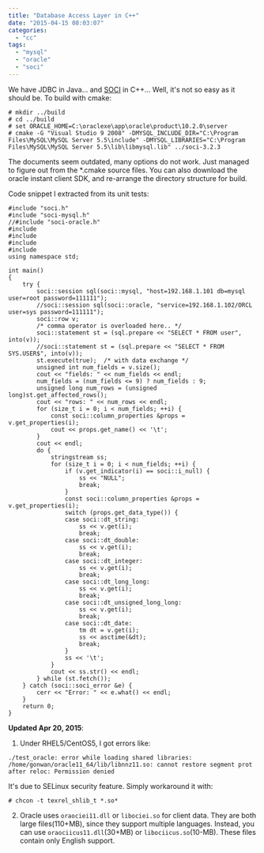 ```yaml
---
title: "Database Access Layer in C++"
date: "2015-04-15 08:03:07"
categories: 
  - "cc"
tags: 
  - "mysql"
  - "oracle"
  - "soci"
---
```


We have JDBC in Java... and [SOCI](http://soci.sourceforge.net/) in C++... Well, it's not so easy as it should be. To build with cmake:

```
# mkdir ../build
# cd ../build
# set ORACLE_HOME=C:\oraclexe\app\oracle\product\10.2.0\server
# cmake -G "Visual Studio 9 2008" -DMYSQL_INCLUDE_DIR="C:\Program Files\MySQL\MySQL Server 5.5\include" -DMYSQL_LIBRARIES="C:\Program Files\MySQL\MySQL Server 5.5\lib\libmysql.lib" ../soci-3.2.3
```

The documents seem outdated, many options do not work. Just managed to figure out from the \*.cmake source files. You can also download the oracle instant client SDK, and re-arrange the directory structure for build.

Code snippet I extracted from its unit tests:

```
#include "soci.h"
#include "soci-mysql.h"
//#include "soci-oracle.h"
#include 
#include 
#include 
#include 
using namespace std;

int main()
{
    try {
        soci::session sql(soci::mysql, "host=192.168.1.101 db=mysql user=root password=111111");
        //soci::session sql(soci::oracle, "service=192.168.1.102/ORCL user=sys password=111111");
        soci::row v;
        /* comma operator is overloaded here.. */
        soci::statement st = (sql.prepare << "SELECT * FROM user", into(v));
        //soci::statement st = (sql.prepare << "SELECT * FROM SYS.USER$", into(v));
        st.execute(true);  /* with data exchange */
        unsigned int num_fields = v.size();
        cout << "fields: " << num_fields << endl;
        num_fields = (num_fields <= 9) ? num_fields : 9;
        unsigned long num_rows = (unsigned long)st.get_affected_rows();
        cout << "rows: " << num_rows << endl;
        for (size_t i = 0; i < num_fields; ++i) {
            const soci::column_properties &props = v.get_properties(i);
            cout << props.get_name() << '\t';
        }
        cout << endl;
        do {
            stringstream ss;
            for (size_t i = 0; i < num_fields; ++i) {
                if (v.get_indicator(i) == soci::i_null) {
                    ss << "NULL";
                    break;
                }
                const soci::column_properties &props = v.get_properties(i);
                switch (props.get_data_type()) {
                case soci::dt_string:
                    ss << v.get(i);
                    break;
                case soci::dt_double:
                    ss << v.get(i);
                    break;
                case soci::dt_integer:
                    ss << v.get(i);
                    break;
                case soci::dt_long_long:
                    ss << v.get(i);
                    break;
                case soci::dt_unsigned_long_long:
                    ss << v.get(i);
                    break;
                case soci::dt_date:
                    tm dt = v.get(i);
                    ss << asctime(&dt);
                    break;
                }
                ss << '\t';
            }
            cout << ss.str() << endl;
        } while (st.fetch());
    } catch (soci::soci_error &e) {
        cerr << "Error: " << e.what() << endl;
    }
    return 0;
}
```

**Updated Apr 20, 2015**:

1. Under RHEL5/CentOS5, I got errors like:

```
./test_oracle: error while loading shared libraries: /home/gonwan/oracle11_64/lib/libnnz11.so: cannot restore segment prot after reloc: Permission denied
```

It's due to SELinux security feature. Simply workaround it with:

```
# chcon -t texrel_shlib_t *.so*
```

2. Oracle uses `oraociei11.dll` or `libociei.so` for client data. They are both large files(110+MB), since they support multiple languages. Instead, you can use `oraociicus11.dll`(30+MB) or `libociicus.so`(10-MB). These files contain only English support.
